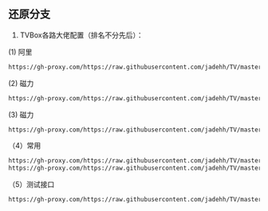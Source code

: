 ## 还原分支
1. TVBox各路大佬配置（排名不分先后）：

(1) 阿里
```bash
https://gh-proxy.com/https://raw.githubusercontent.com/jadehh/TV/master/ali.json
```

(2) 磁力

```bash
https://gh-proxy.com/https://raw.githubusercontent.com/jadehh/TV/master/CILI.json
```
(3) 磁力
```bash
https://gh-proxy.com/https://raw.githubusercontent.com/jadehh/TV/master/18.json
```
（4）常用
```bash
https://gh-proxy.com/https://raw.githubusercontent.com/jadehh/TV/master/changyong.json
https://gh-proxy.com/https://raw.githubusercontent.com/jadehh/TV/master/config.json
```

（5）测试接口
```bash
https://gh-proxy.com/https://raw.githubusercontent.com/jadehh/TV/master/test.json
```
